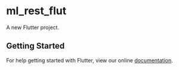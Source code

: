 # ml_rest_flut

A new Flutter project.

## Getting Started

For help getting started with Flutter, view our online
[documentation](https://flutter.io/).
